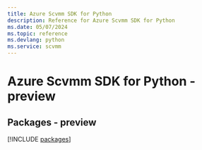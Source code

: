```yaml
---
title: Azure Scvmm SDK for Python
description: Reference for Azure Scvmm SDK for Python
ms.date: 05/07/2024
ms.topic: reference
ms.devlang: python
ms.service: scvmm
---
```

# Azure Scvmm SDK for Python - preview
## Packages - preview
[!INCLUDE [packages](scvmm-index.md)]